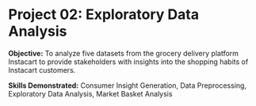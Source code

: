 # Project 02: Exploratory Data Analysis
 
**Objective:** To analyze five datasets from the grocery delivery platform Instacart to provide stakeholders with insights into the shopping habits of Instacart customers. 

**Skills Demonstrated:** Consumer Insight Generation, Data Preprocessing, Exploratory Data Analysis, Market Basket Analysis
